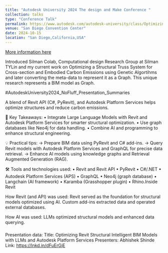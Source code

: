 ```yaml
---
title: "Autodesk University 2024 The design and Make Conference "
collection: talks
type: "Conference Talk"
permalink: https://www.autodesk.com/autodesk-university/class/Optimizing-Revit-Structural-Intelligent-Models-with-Large-Language-Models-and-Autodesk-Platform-Services-2024
venue: "San Diego Convention Center"
date: 2024-10-15
location: "San Diego,California,USA"
---
```


[More information here](https://www.autodesk.com/autodesk-university/class/Optimizing-Revit-Structural-Intelligent-Models-with-Large-Language-Models-and-Autodesk-Platform-Services-2024)

Introduced Silman Colab, Computational design Research Group at Silman TYLin and my current work on Optimizing a Structural 
Truss System for Cross-section and Embodied Carbon Emissions using Genetic Algortihms and later converting the meta-data to 
represent it as a Graph. This unique research represents a BIM model as Graph.

#AutodeskUniversity2024_NoFluff_Presentation_Summaries

A blend of Revit API (C#, PyRevit), and Autodesk Platform Services helps optimize structures and reduce carbon emissions.

📌 Key Takeaways: 
• Integrate Large Language Models with Revit and Autodesk Platform Services for smarter structural optimization.
• Use graph databases like Neo4j for data handling.
• Combine AI and programming to enhance structural engineering.


💡 Practical tips:
→ Prepare BIM data using PyRevit and C# add-ins.
→ Query Revit models with Autodesk Platform Services and GraphQL for precise data retrieval.
→ Enhance AI models using knowledge graphs and Retrieval Augmented Generation (RAG).


🛠️ Tools and technologies used:
• Revit and Revit API
• PyRevit
• C#/.NET
• Autodesk Platform Services (APS)
• GraphQL
• Neo4j (graph database)
• Langchain (AI framework)
• Karamba (Grasshopper plugin)
• Rhino.Inside Revit

How Revit (and API) was used:
Revit served as the foundation for structural models optimized using AI. Custom add-ins extracted data and operated external databases.

How AI was used:
LLMs optimized structural models and enhanced data querying.


###
Presentation data:
Title: Optimizing Revit Structural Intelligent BIM Models with LLMs and Autodesk Platform Services
Presenters: Abhishek Shinde
Link: https://lnkd.in/dFuErGjE
